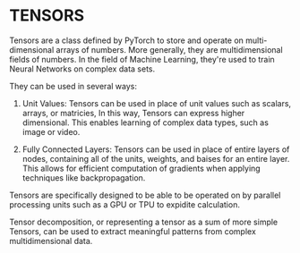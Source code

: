 # TENSORS

Tensors are a class defined by PyTorch to store and operate on multi-dimensional arrays of numbers. 
More generally, they are multidimensional fields of numbers. In the field of Machine Learning,  they're used to train Neural Networks on complex data sets.

They can be used in several ways:
 
1. Unit Values: Tensors can be used in place of unit values such as scalars, arrays, or matricies, In this way, Tensors can express higher dimensional. This enables learning of complex data types, such as image or video.

2. Fully Connected Layers: Tensors can be used in place of entire layers of nodes, containing all of the units, weights, and baises for an entire layer. This allows for efficient computation of gradients when applying techniques like backpropagation.

Tensors are specifically designed to be able to be operated on by parallel processing units such as a GPU or TPU to expidite calculation.

Tensor decomposition, or representing a tensor as a sum of more simple Tensors, can be used to extract meaningful patterns from complex multidimensional data.